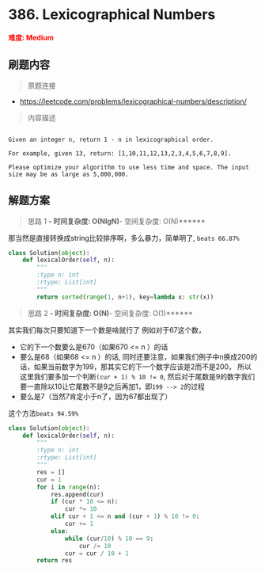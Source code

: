 # 386. Lexicographical Numbers 

**<font color=red>难度: Medium</font>**

## 刷题内容

> 原题连接

* https://leetcode.com/problems/lexicographical-numbers/description/

> 内容描述

```

Given an integer n, return 1 - n in lexicographical order.

For example, given 13, return: [1,10,11,12,13,2,3,4,5,6,7,8,9].

Please optimize your algorithm to use less time and space. The input size may be as large as 5,000,000.
```

## 解题方案

> 思路 1
******- 时间复杂度: O(NlgN)******- 空间复杂度: O(N)******

那当然是直接转换成string比较排序啊，多么暴力，简单明了, ```beats 66.87%```


```python
class Solution(object):
    def lexicalOrder(self, n):
        """
        :type n: int
        :rtype: List[int]
        """
        return sorted(range(1, n+1), key=lambda x: str(x))
```

> 思路 2
******- 时间复杂度: O(N)******- 空间复杂度: O(1)******

其实我们每次只要知道下一个数是啥就行了
例如对于67这个数，
- 它的下一个数要么是670（如果670 <= n ）的话
- 要么是68（如果68 <= n ）的话, 同时还要注意，如果我们例子中n换成200的话，如果当前数字为199，那其实它的下一个数字应该是2而不是200，
所以这里我们要多加一个判断```(cur + 1) % 10 != 0```, 然后对于尾数是9的数字我们要一直除以10让它尾数不是9之后再加1，即```199 --> 2```的过程
- 要么是7（当然7肯定小于n了，因为67都出现了）


这个方法```beats 94.59%```

```python
class Solution(object):
    def lexicalOrder(self, n):
        """
        :type n: int
        :rtype: List[int]
        """
        res = []
        cur = 1
        for i in range(n):
            res.append(cur)
            if (cur * 10 <= n):
                cur *= 10
            elif cur + 1 <= n and (cur + 1) % 10 != 0:
                cur += 1
            else:
                while (cur/10) % 10 == 9:
                    cur /= 10
                cur = cur / 10 + 1
        return res
```













